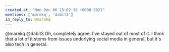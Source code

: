 ```yaml
---
created_at: "Mon Dec 06 15:02:38 +0000 2021"
mentions: ['marekq', 'dabit3']
in_reply_to: @marekq
---
```


@marekq @dabit3 Oh, completely agree. I've stayed out of most of it. I think that a lot of it stems from issues underlying social media in general, but it's also tech in general.